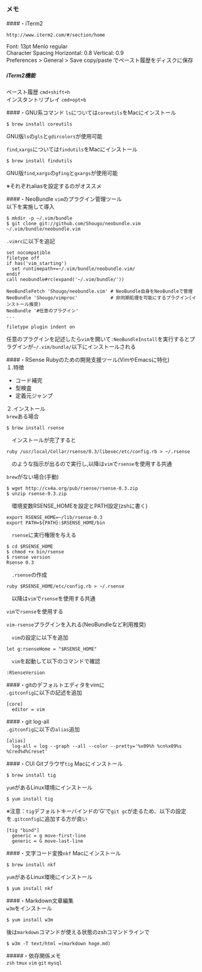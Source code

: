 ### メモ
####・iTerm2

    http://www.iterm2.com/#/section/home

Font: 13pt Menlo regular  
Character Spacing Horizontal: 0.8 Vertical: 0.9  
Preferences > General > Save copy/paste でペースト履歴をディスクに保存 
  
##### iTerm2機能
ペースト履歴
``cmd+shift+h``  
インスタントリプレイ
``cmd+opt+b``

####・GNU系コマンド
``ls``については``coreutils``をMacにインストール  

    $ brew install coreutils  

GNU版``ls``の``gls``と``gdircolors``が使用可能  

``find``,``xargs``については``findutils``をMacにインストール  

    $ brew install findutils

GNU版``find``,``xargs``の``gfing``と``gxargs``が使用可能  

※それぞれaliasを設定するのがオススメ

####・NeoBundle
`vim`のプラグイン管理ツール  
以下を実施して導入  

    $ mkdir -p ~/.vim/bundle    
    $ git clone git://github.com/Shougo/neobundle.vim ~/.vim/bundle/neobundle.vim    

`.vimrc`に以下を追記  

    set nocompatible    
    filetype off    
    if has('vim_starting')    
      set runtimepath+=~/.vim/bundle/neobundle.vim/    
    endif    
    call neobundle#rc(expand('~/.vim/bundle/'))    
    
    NeoBundleFetch 'Shougo/neobundle.vim' # NeoBundle自身をNeoBundleで管理    
    NeoBundle 'Shougo/vimproc'            # 非同期処理を可能にするプラグイン(インストール推奨)    
    NeoBundle '#任意のプラグイン'    
    ...
    
    filetype plugin indent on    

任意のプラグインを記述したら`vim`を開いて`:NeoBundleInstall`を実行するとプラグインが`~/.vim/bundle/`以下にインストールされる

####・RSense
Rubyのための開発支援ツール(VimやEmacsに特化)  
１.特徴  
- コード補完  
- 型検査  
- 定義元ジャンプ  

２.インストール  
`brew`ある場合  

    $ brew install rsense    

　インストールが完了すると  

    ruby /usr/local/Cellar/rsense/0.3/libexec/etc/config.rb > ~/.rsense   

　のような指示が出るので実行し,以降は`vim`で`rsense`を使用する共通  

`brew`がない場合(手動)  

    $ wget http://cx4a.org/pub/rsense/rsense-0.3.zip    
    $ unzip rsense-0.3.zip    

　環境変数RSENSE_HOMEを設定とPATH設定(zshに書く)  

    export RSENSE_HOME=~/lib/rsense-0.3    
    export PATH=${PATH}:$RSENSE_HOME/bin    

　`rsense`に実行権限を与える  

    $ cd $RSENSE_HOME    
    $ chmod +x bin/rsense    
    $ rsense version    
    Rsense 0.3    

　`.rsense`の作成  

    ruby $RSENSE_HOME/etc/config.rb > ~/.rsense    

　以降は`vim`で`rsense`を使用する共通  

`vim`で`rsense`を使用する  

  `vim-rsense`プラグインを入れる(NeoBundleなど利用推奨)  

　`vim`の設定に以下を追加  

    let g:rsenseHome = "$RSENSE_HOME"    

　`vim`を起動して以下のコマンドで確認  

    :RSenseVersion    

####・gitのデフォルトエディタをvimに  
``.gitconfig``に以下の記述を追加  

    [core]    
      editor = vim    

####・git log-all  
``.gitconfig``に以下の``alias``追加

    [alias]    
      log-all = log --graph --all --color --pretty='%x09%h %cn%x09%s %Cred%d%Creset'  

####・CUI Gitブラウザ``tig``
Macにインストール

    $ brew install tig

``yum``があるLinux環境にインストール

    $ yum install tig
  
  
※注意：``tig``デフォルトキーバインドの'G'で``git gc``が走るため、以下の設定を``.gitconfig``に追加する方が良い

    [tig "bind"]
      generic = g move-first-line
      generic = G move-last-line

####・文字コード変換``nkf``
Macにインストール  

    $ brew install nkf  

``yum``があるLinux環境にインストール

    $ yum install nkf

####・Markdown文章編集  
``w3m``をインストール  

    $ yum install w3m  


後は``markdown``コマンドが使える状態のzshコマンドラインで

    $ w3m -T text/html =(markdown hoge.md)

#####・依存関係メモ  
``zsh`` ``tmux`` ``vim`` ``git`` ``mysql``
